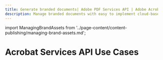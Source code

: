 ```yaml
---
title: Generate branded documents| Adobe PDF Services API | Adobe Acrobat Services
description: Manage branded documents with easy to implement cloud-based APIs. Our PDF Services API helps you create, convert, OCR PDFs and more. Free 6-month trial. Learn more today.
---
```


import ManagingBrandAssets from '../page-content/content-publishing/managing-brand-assets.md';


<Hero slots="heading" variant="fullwidth" theme="dark"  customLayout className="herobgImage Hero-Banner" />

# Acrobat Services API Use Cases


<MenuWrapperComponent  menuItem= 'subMenuPages'  slots="content"  repeat="1" theme="lightest" className="Managing-brand-assets"/>

<ManagingBrandAssets />
